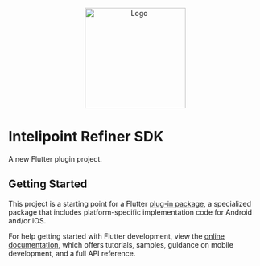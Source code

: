 <!-- PROJECT LOGO -->
<br />
<div align="center">
  <img src="https://i.imgur.com/AN5obLQ.png" alt="Logo" width="200" height="200">
</div>

# Intelipoint Refiner SDK

A new Flutter plugin project.

## Getting Started

This project is a starting point for a Flutter
[plug-in package](https://flutter.dev/developing-packages/),
a specialized package that includes platform-specific implementation code for
Android and/or iOS.

For help getting started with Flutter development, view the
[online documentation](https://flutter.dev/docs), which offers tutorials,
samples, guidance on mobile development, and a full API reference.

